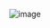 ![image](https://user-images.githubusercontent.com/11046969/216812714-b5d27b24-d2d9-411d-bf24-3348b8b1c142.png)

